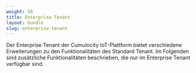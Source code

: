 ```yaml
---
weight: 50
title: Enterprise Tenant
layout: bundle
slug: enterprise-tenant
---
```


Der Enterprise Tenant der Cumulocity IoT-Plattform bietet verschiedene Erweiterungen zu den Funktionalitäten des Standard Tenant. Im Folgenden sind zusätzliche Funktionalitäten beschrieben, die nur im Enterprise Tenant verfügbar sind.
